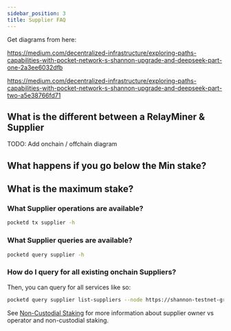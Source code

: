 ```yaml
---
sidebar_position: 3
title: Supplier FAQ
---
```


Get diagrams from here:

https://medium.com/decentralized-infrastructure/exploring-paths-capabilities-with-pocket-network-s-shannon-upgrade-and-deepseek-part-one-2a3ee6032dfb

https://medium.com/decentralized-infrastructure/exploring-paths-capabilities-with-pocket-network-s-shannon-upgrade-and-deepseek-part-two-a5e38766fd71

## What is the different between a RelayMiner & Supplier

TODO: Add onchain / offchain diagram

## What happens if you go below the Min stake?

## What is the maximum stake?

### What Supplier operations are available?

```bash
pocketd tx supplier -h
```

### What Supplier queries are available?

```bash
pocketd query supplier -h
```

### How do I query for all existing onchain Suppliers?

Then, you can query for all services like so:

```bash
pocketd query supplier list-suppliers --node https://shannon-testnet-grove-rpc.beta.poktroll.com --output json | jq
```

See [Non-Custodial Staking](https://dev.poktroll.com/operate/configs/supplier_staking_config#non-custodial-staking) for more information about supplier owner vs operator and non-custodial staking.
